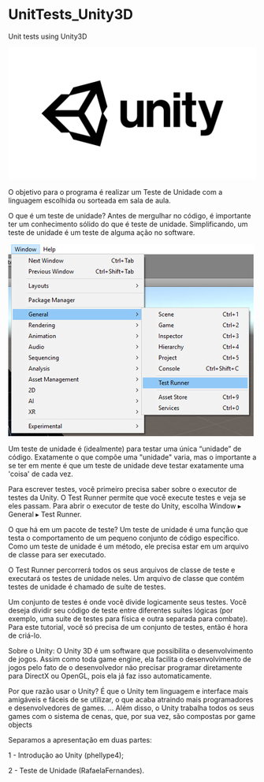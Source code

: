 # UnitTests_Unity3D
Unit tests using Unity3D

<img src="/doc/logo.png" />

O objetivo para o programa é realizar um Teste de Unidade com a linguagem escolhida ou sorteada em sala de aula.

O que é um teste de unidade?
Antes de mergulhar no código, é importante ter um conhecimento sólido do que é teste de unidade. Simplificando, um teste de unidade é um teste de alguma ação no software.

<img src="/doc/teste.jpg" />

Um teste de unidade é (idealmente) para testar uma única “unidade” de código. Exatamente o que compõe uma "unidade" varia, mas o importante a se ter em mente é que um teste de unidade deve testar exatamente uma 'coisa' de cada vez.

Para escrever testes, você primeiro precisa saber sobre o executor de testes da Unity. O Test Runner permite que você execute testes e veja se eles passam. Para abrir o executor de teste do Unity, escolha Window ▸ General ▸ Test Runner.

O que há em um pacote de teste?
Um teste de unidade é uma função que testa o comportamento de um pequeno conjunto de código específico. Como um teste de unidade é um método, ele precisa estar em um arquivo de classe para ser executado.

O Test Runner percorrerá todos os seus arquivos de classe de teste e executará os testes de unidade neles. Um arquivo de classe que contém testes de unidade é chamado de suíte de testes.

Um conjunto de testes é onde você divide logicamente seus testes. Você deseja dividir seu código de teste entre diferentes suítes lógicas (por exemplo, uma suíte de testes para física e outra separada para combate). Para este tutorial, você só precisa de um conjunto de testes, então é hora de criá-lo. 

Sobre o Unity:
O Unity 3D é um software que possibilita o desenvolvimento de jogos. Assim como toda game engine, ela facilita o desenvolvimento de jogos pelo fato de o desenvolvedor não precisar programar diretamente para DirectX ou OpenGL, pois ela já faz isso automaticamente.

Por que razão usar o Unity?
É que o Unity tem linguagem e interface mais amigáveis e fáceis de se utilizar, o que acaba atraindo mais programadores e desenvolvedores de games. ... Além disso, o Unity trabalha todos os seus games com o sistema de cenas, que, por sua vez, são compostas por game objects

Separamos a apresentação em duas partes:

1 - Introdução ao Unity (phellype4);

2 - Teste de Unidade (RafaelaFernandes).
